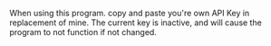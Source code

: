 When using this program. copy and paste you're own API Key in replacement of mine. The current key is inactive, and will cause the program to not function if not changed.
